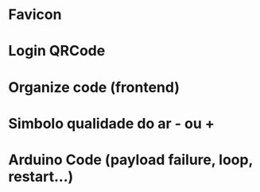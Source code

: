 # Favicon

# Login QRCode

# Organize code (frontend)

# Simbolo qualidade do ar - ou +

# Arduino Code (payload failure, loop, restart...)
